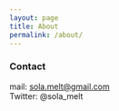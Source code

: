 ```yaml
---
layout: page
title: About
permalink: /about/
---
```


### Contact
mail:       sola.melt@gmail.com<br>
Twitter:    @sola_melt
